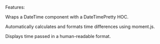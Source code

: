 Features:

Wraps a DateTime component with a DateTimePretty HOC.

Automatically calculates and formats time differences using moment.js.

Displays time passed in a human-readable format.